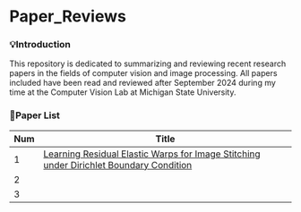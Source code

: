 # Paper_Reviews
### :bulb:Introduction
This repository is dedicated to summarizing and reviewing recent research papers in the fields of computer vision and image processing. All papers included have been read and reviewed after September 2024 during my time at the Computer Vision Lab at Michigan State University.

### :pencil:**Paper List**
Num|Title|
---|---
1|[Learning Residual Elastic Warps for Image Stitching under Dirichlet Boundary Condition](paper/Learning_Residual_Elastic_Warps_for_Image_Stitching_under_Dirichlet_Boundary_Condition.md)
2| 
3|

